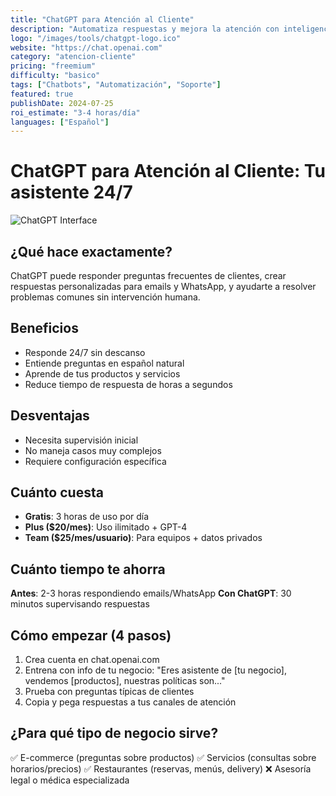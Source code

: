 ```yaml
---
title: "ChatGPT para Atención al Cliente"
description: "Automatiza respuestas y mejora la atención con inteligencia artificial"
logo: "/images/tools/chatgpt-logo.ico"
website: "https://chat.openai.com"
category: "atencion-cliente"
pricing: "freemium"
difficulty: "basico"
tags: ["Chatbots", "Automatización", "Soporte"]
featured: true
publishDate: 2024-07-25
roi_estimate: "3-4 horas/día"
languages: ["Español"]
---
```


# ChatGPT para Atención al Cliente: Tu asistente 24/7

![ChatGPT Interface](/images/herramientas/chatgpt-logo.jpg)

## ¿Qué hace exactamente?
ChatGPT puede responder preguntas frecuentes de clientes, crear respuestas personalizadas para emails y WhatsApp, y ayudarte a resolver problemas comunes sin intervención humana.

## Beneficios
- Responde 24/7 sin descanso
- Entiende preguntas en español natural
- Aprende de tus productos y servicios
- Reduce tiempo de respuesta de horas a segundos

## Desventajas
- Necesita supervisión inicial
- No maneja casos muy complejos
- Requiere configuración específica

## Cuánto cuesta
- **Gratis**: 3 horas de uso por día
- **Plus ($20/mes)**: Uso ilimitado + GPT-4
- **Team ($25/mes/usuario)**: Para equipos + datos privados

## Cuánto tiempo te ahorra
**Antes**: 2-3 horas respondiendo emails/WhatsApp
**Con ChatGPT**: 30 minutos supervisando respuestas

## Cómo empezar (4 pasos)
1. Crea cuenta en chat.openai.com
2. Entrena con info de tu negocio: "Eres asistente de [tu negocio], vendemos [productos], nuestras políticas son..."
3. Prueba con preguntas típicas de clientes
4. Copia y pega respuestas a tus canales de atención

## ¿Para qué tipo de negocio sirve?
✅ E-commerce (preguntas sobre productos)
✅ Servicios (consultas sobre horarios/precios)
✅ Restaurantes (reservas, menús, delivery)
❌ Asesoría legal o médica especializada